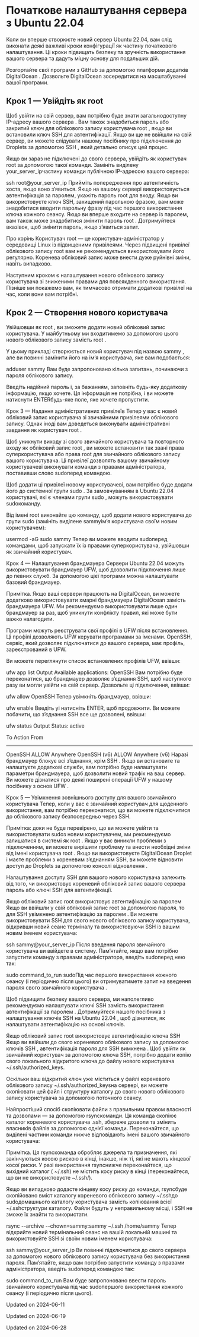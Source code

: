 # Початкове налаштування сервера з Ubuntu 22.04

Коли ви вперше створюєте новий сервер Ubuntu 22.04, вам слід виконати деякі важливі кроки конфігурації як частину початкового налаштування. Ці кроки підвищать безпеку та зручність використання вашого сервера та дадуть міцну основу для подальших дій.

Розгортайте свої програми з GitHub за допомогою платформи додатків DigitalOcean . Дозвольте DigitalOcean зосередитися на масштабуванні вашої програми.

## Крок 1 — Увійдіть як root
Щоб увійти на свій сервер, вам потрібно буде знати загальнодоступну IP-адресу вашого сервера . Вам також знадобиться пароль або закритий ключ для облікового запису користувача root , якщо ви встановили ключ SSH для автентифікації. Якщо ви ще не ввійшли на свій сервер, ви можете слідувати нашому посібнику про підключення до Droplets за допомогою SSH , який детально описує цей процес.

Якщо ви зараз не підключені до свого сервера, увійдіть як користувач root за допомогою такої команди. Замініть виділену your_server_ipчастину команди публічною IP-адресою вашого сервера:

ssh root@your_server_ip
Прийміть попередження про автентичність хоста, якщо воно з’явиться. Якщо на вашому сервері використовується автентифікація за паролем, укажіть пароль root для входу. Якщо ви використовуєте ключ SSH, захищений парольною фразою, вам може знадобитися вводити парольну фразу під час першого використання ключа кожного сеансу. Якщо ви вперше входите на сервер із паролем, вам також може знадобитися змінити пароль root . Дотримуйтеся вказівок, щоб змінити пароль, якщо з’явиться запит.

Про корінь
Користувач root — це користувач-адміністратор у середовищі Linux із підвищеними привілеями. Через підвищені привілеї облікового запису root вам не рекомендується використовувати його регулярно. Коренева обліковий запис може внести дуже руйнівні зміни, навіть випадково.

Наступним кроком є ​​налаштування нового облікового запису користувача зі зниженими правами для повсякденного використання. Пізніше ми покажемо вам, як тимчасово отримати додаткові привілеї на час, коли вони вам потрібні.

## Крок 2 — Створення нового користувача
Увійшовши як root , ви зможете додати новий обліковий запис користувача. У майбутньому ми входитимемо за допомогою цього нового облікового запису замість root .

У цьому прикладі створюється новий користувач під назвою sammy , але ви повинні замінити його на ім’я користувача, яке вам подобається:

adduser sammy
Вам буде запропоновано кілька запитань, починаючи з пароля облікового запису.

Введіть надійний пароль і, за бажанням, заповніть будь-яку додаткову інформацію, якщо хочете. Ця інформація не потрібна, і ви можете натиснути ENTERбудь-яке поле, яке хочете пропустити.

Крок 3 — Надання адміністративних привілеїв
Тепер у вас є новий обліковий запис користувача зі звичайними привілеями облікового запису. Однак іноді вам доведеться виконувати адміністративні завдання як користувач root .

Щоб уникнути виходу зі свого звичайного користувача та повторного входу як обліковий запис root , ви можете встановити так звані права суперкористувача або права root для звичайного облікового запису вашого користувача. Ці привілеї дозволять вашому звичайному користувачеві виконувати команди з правами адміністратора, поставивши слово sudoперед командою.

Щоб додати ці привілеї новому користувачеві, вам потрібно буде додати його до системної групи sudo . За замовчуванням в Ubuntu 22.04 користувачі, які є членами групи sudo , можуть використовувати sudoкоманду.

Від імені root виконайте цю команду, щоб додати нового користувача до групи sudo (замініть виділене sammyім’я користувача своїм новим користувачем):

usermod -aG sudo sammy
Тепер ви можете вводити sudoперед командами, щоб запускати їх із правами суперкористувача, увійшовши як звичайний користувач.

Крок 4 — Налаштування брандмауера
Сервери Ubuntu 22.04 можуть використовувати брандмауер UFW, щоб дозволити підключення лише до певних служб. За допомогою цієї програми можна налаштувати базовий брандмауер.

Примітка. Якщо ваші сервери працюють на DigitalOcean, ви можете додатково використовувати хмарні брандмауери DigitalOcean замість брандмауера UFW. Ми рекомендуємо використовувати лише один брандмауер за раз, щоб уникнути конфлікту правил, які може бути важко налагодити.

Програми можуть реєструвати свої профілі в UFW після встановлення. Ці профілі дозволяють UFW керувати програмами за іменами. OpenSSH, сервіс, який дозволяє підключатися до вашого сервера, має профіль, зареєстрований в UFW.

Ви можете переглянути список встановлених профілів UFW, ввівши:

ufw app list
Output
Available applications:
  OpenSSH
Вам потрібно буде переконатися, що брандмауер дозволяє з’єднання SSH, щоб наступного разу ви могли увійти на свій сервер. Дозвольте ці підключення, ввівши:

ufw allow OpenSSH
Тепер увімкніть брандмауер, ввівши:

ufw enable
Введіть yі натисніть ENTER, щоб продовжити. Ви можете побачити, що з’єднання SSH все ще дозволені, ввівши:

ufw status
Output
Status: active

To                         Action      From
--                         ------      ----
OpenSSH                    ALLOW       Anywhere
OpenSSH (v6)               ALLOW       Anywhere (v6)
Наразі брандмауер блокує всі з’єднання, крім SSH . Якщо ви встановите та налаштуєте додаткові служби, вам потрібно буде налаштувати параметри брандмауера, щоб дозволити новий трафік на ваш сервер. Ви можете дізнатися про деякі поширені операції UFW у нашому посібнику з основ UFW .

Крок 5 — Увімкнення зовнішнього доступу для вашого звичайного користувача
Тепер, коли у вас є звичайний користувач для щоденного використання, вам потрібно переконатися, що ви можете підключитися до облікового запису безпосередньо через SSH.

Примітка: доки не буде перевірено, що ви можете увійти та використовувати sudoз новим користувачем, ми рекомендуємо залишатися в системі як root . Якщо у вас виникли проблеми з підключенням, ви можете вирішити проблему та внести необхідні зміни від імені користувача root . Якщо ви використовуєте DigitalOcean Droplet і маєте проблеми з кореневим з’єднанням SSH, ви можете відновити доступ до Droplets за допомогою консолі відновлення .

Налаштування доступу SSH для вашого нового користувача залежить від того, чи використовує кореневий обліковий запис вашого сервера пароль або ключі SSH для автентифікації.

Якщо обліковий запис root використовує автентифікацію за паролем
Якщо ви ввійшли у свій обліковий запис root за допомогою пароля, то для SSH увімкнено автентифікацію за паролем . Ви можете використовувати SSH для свого нового облікового запису користувача, відкривши новий сеанс терміналу та використовуючи SSH із вашим новим іменем користувача:

ssh sammy@your_server_ip
Після введення пароля звичайного користувача ви ввійдете в систему. Пам’ятайте, якщо вам потрібно запустити команду з правами адміністратора, введіть sudoперед нею так:

sudo command_to_run
sudoПід час першого використання кожного сеансу (і періодично після цього) ви отримуватимете запит на введення пароля свого звичайного користувача .

Щоб підвищити безпеку вашого сервера, ми наполегливо рекомендуємо налаштувати ключі SSH замість використання автентифікації за паролем . Дотримуйтеся нашого посібника з налаштування ключів SSH на Ubuntu 22.04 , щоб дізнатися, як налаштувати автентифікацію на основі ключів.

Якщо обліковий запис root використовує автентифікацію ключа SSH
Якщо ви ввійшли до свого кореневого облікового запису за допомогою ключів SSH , автентифікація пароля для SSH вимкнена . Щоб увійти як звичайний користувач за допомогою ключа SSH, потрібно додати копію свого локального відкритого ключа до файлу нового користувача ~/.ssh/authorized_keys.

Оскільки ваш відкритий ключ уже міститься у файлі кореневого облікового запису ~/.ssh/authorized_keysна сервері, ви можете скопіювати цей файл і структуру каталогу до свого нового облікового запису користувача за допомогою поточного сеансу.

Найпростіший спосіб скопіювати файли з правильним правом власності та дозволами — за допомогою rsyncкоманди. Ця команда скопіює каталог кореневого користувача .ssh, збереже дозволи та змінить власників файлів за допомогою однієї команди. Переконайтеся, що виділені частини команди нижче відповідають імені вашого звичайного користувача:

Примітка. Ця rsyncкоманда обробляє джерела та призначення, які закінчуються косою рискою в кінці, інакше, ніж ті, які не мають кінцевої косої риски. У разі використання rsyncнижче переконайтеся, що вихідний каталог ( ~/.ssh) не містить косу риску в кінці (переконайтеся, що ви не використовуєте ~/.ssh/).

Якщо ви випадково додасте кінцеву косу риску до команди, rsyncбуде скопійовано вміст каталогу кореневого облікового запису ~/.sshдо sudoдомашнього каталогу користувача замість копіювання всієї ~/.sshструктури каталогу. Файли будуть у неправильному місці, і SSH не зможе їх знайти та використати.

rsync --archive --chown=sammy:sammy ~/.ssh /home/sammy
Тепер відкрийте новий термінальний сеанс на вашій локальній машині та використовуйте SSH зі своїм новим іменем користувача:

ssh sammy@your_server_ip
Ви повинні підключитися до свого сервера за допомогою нового облікового запису користувача без використання пароля. Пам’ятайте, якщо вам потрібно запустити команду з правами адміністратора, введіть sudoперед командою так:

sudo command_to_run
Вам буде запропоновано ввести пароль звичайного користувача під час sudoпершого використання кожного сеансу (і періодично після цього).


Updated on 2024-06-11

Updated on 2024-06-19

Updated on 2024-06-28